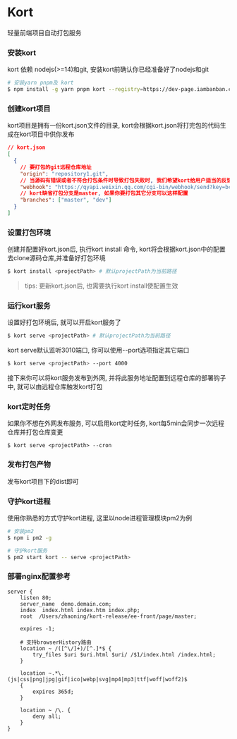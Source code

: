 # Kort

轻量前端项目自动打包服务

### 安装kort

kort 依赖 nodejs(>=14)和git, 安装kort前确认你已经准备好了nodejs和git

```bash
# 安装yarn pnpm及 kort
$ npm install -g yarn pnpm kort --registry=https://dev-page.iambanban.com/registry/
```

### 创建kort项目

kort项目是拥有一份kort.json文件的目录, kort会根据kort.json将打完包的代码生成在kort项目中供你发布


```json
// kort.json
[
  {
    // 要打包的git远程仓库地址
    "origin": "repository1.git",
    // 当源码有错误或者不符合打包条件时导致打包失败时, 我们希望kort给用户适当的反馈, kort会将打包消息发送给webhook
    "webhook": "https://qyapi.weixin.qq.com/cgi-bin/webhook/send?key=bc7871a1-7459-4c7c-8e1e-35108f7583fc",
    // kort缺省打包分支是master, 如果你要打包其它分支可以这样配置
    "branches": ["master", "dev"]
  }
]
```


### 设置打包环境

创建并配置好kort.json后, 执行kort install 命令, kort将会根据kort.json中的配置去clone源码仓库,并准备好打包环境

```bash
$ kort install <projectPath> # 默认projectPath为当前路径
```

> tips: 更新kort.json后, 也需要执行kort install使配置生效


### 运行kort服务

设置好打包环境后, 就可以开启kort服务了
```bash
$ kort serve <projectPath> # 默认projectPath为当前路径
```

kort serve默认监听3010端口, 你可以使用--port选项指定其它端口
```bash
$ kort serve <projectPath> --port 4000
```

接下来你可以将kort服务发布到外网, 并将此服务地址配置到远程仓库的部署钩子中, 就可以由远程仓库触发kort打包

### kort定时任务
如果你不想在外网发布服务, 可以启用kort定时任务, kort每5min会同步一次远程仓库并打包仓库变更
```
$ kort serve <projectPath> --cron
```

### 发布打包产物
发布kort项目下的dist即可

### 守护kort进程
使用你熟悉的方式守护kort进程, 这里以node进程管理模块pm2为例

```bash
# 安装pm2
$ npm i pm2 -g

# 守护kort服务
$ pm2 start kort -- serve <projectPath>


```

### 部署nginx配置参考
```
server {
    listen 80;
    server_name  demo.demain.com;
    index  index.html index.htm index.php;
    root  /Users/zhaoning/kort-release/ee-front/page/master;

    expires -1;

    # 支持browserHistory路由
    location ~ /([^\/]+)/[^.]*$ {
        try_files $uri $uri.html $uri/ /$1/index.html /index.html;
    }

    location ~.*\.(js|css|png|jpg|gif|ico|webp|svg|mp4|mp3|ttf|woff|woff2)$
    {
        expires 365d;
    }

    location ~ /\. {
        deny all;
    }
}
```

